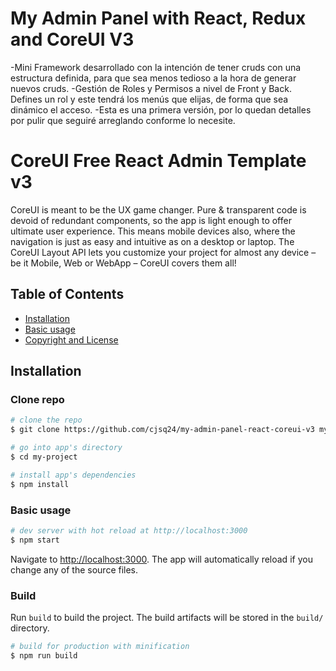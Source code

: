 # My Admin Panel with React, Redux and CoreUI V3

-Mini Framework desarrollado con la intención de tener cruds con una estructura definida, para que sea menos tedioso a la hora de generar nuevos cruds.
-Gestión de Roles y Permisos a nivel de Front y Back. Defines un rol y este tendrá los menús que elijas, de forma que sea dinámico el acceso.
-Esta es una primera versión, por lo quedan detalles por pulir que seguiré arreglando conforme lo necesite.

# CoreUI Free React Admin Template v3

CoreUI is meant to be the UX game changer. Pure & transparent code is devoid of redundant components, so the app is light enough to offer ultimate user experience. This means mobile devices also, where the navigation is just as easy and intuitive as on a desktop or laptop. The CoreUI Layout API lets you customize your project for almost any device – be it Mobile, Web or WebApp – CoreUI covers them all!

## Table of Contents

* [Installation](#installation)
* [Basic usage](#create-react-app)
* [Copyright and License](#copyright-and-license)

## Installation

### Clone repo

``` bash
# clone the repo
$ git clone https://github.com/cjsq24/my-admin-panel-react-coreui-v3 my-project

# go into app's directory
$ cd my-project

# install app's dependencies
$ npm install
```

### Basic usage

``` bash
# dev server with hot reload at http://localhost:3000
$ npm start
```

Navigate to [http://localhost:3000](http://localhost:3000). The app will automatically reload if you change any of the source files.

### Build

Run `build` to build the project. The build artifacts will be stored in the `build/` directory.

```bash
# build for production with minification
$ npm run build
```